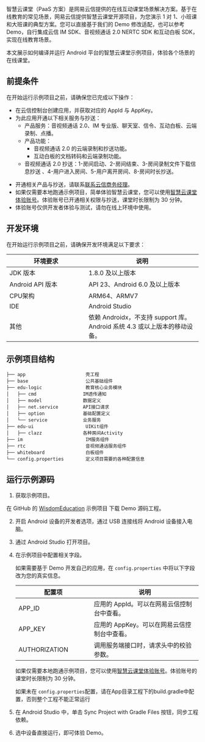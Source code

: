智慧云课堂（PaaS 方案）是网易云信提供的在线互动课堂场景解决方案。基于在线教育的常见场景，网易云信提供智慧云课堂开源项目，为您演示 1 对 1、小班课和大班课的典型方案。您可以直接基于我们的 Demo 修改适配，也可以参考 Demo，自行集成云信 IM SDK、音视频通话 2.0 NERTC SDK 和互动白板 SDK，实现在线教育场景。

本文展示如何编译并运行 Android 平台的智慧云课堂示例项目，体验各个场景的在线课堂。

## 前提条件

在开始运行示例项目之前，请确保您已完成以下操作：

- 在云信控制台创建应用，并获取对应的 AppId 与 AppKey。
- 为此应用开通以下相关服务与抄送：
  - 产品服务：音视频通话 2.0、IM 专业版、聊天室、信令、互动白板、云端录制、点播。
  - 产品功能：
    - 音视频通话 2.0 的云端录制和抄送功能。
    - 互动白板的文档转码和云端录制功能。
  - 音视频通话 2.0 抄送：1-房间启动、2-房间结束、3-房间录制文件下载信息抄送 、4-用户进入房间、5-用户离开房间、8-房间时长抄送。


<note type="note">
<ul><li>开通相关产品与抄送，请联系<a href="https://yunxin.163.com/bizQQWPA.html">联系云信商务经理</a>。</li><li>如果仅需要本地跑通示例项目，简单体验智慧云课堂，您可以使用<a href="https://github.com/netease-kit/WisdomEducation/tree/main/Wisdom_Education_Docs">智慧云课堂体验账号</a>。体验账号已开通相关权限与抄送，课堂时长限制为 30 分钟。</li><li>体验账号仅供开发者体验与测试，请勿在线上环境中使用。</li></ul>
</note>

## 开发环境

在开始运行示例项目之前，请确保开发环境满足以下要求：


<style>
table th:first-of-type {
    width: 35%;
}
table th:nth-of-type(2) {
    width: 50%;
}
</style>

| 环境要求      | 说明                              |
| ----------------- | ----------------------------------- |
| JDK 版本        | 1.8.0 及以上版本               |
| Android API 版本  | API 23、Android 6.0 及以上版本  |
| CPU架构         | ARM64、ARMV7                       |
| IDE               | Android Studio                      |
| 其他            | 依赖 Androidx，不支持 support 库。Android 系统 4.3 或以上版本的移动设备。  |

## 示例项目结构
```
├── app                      壳工程
├── base                     公共基础组件
├── edu-logic                教育核心业务模块
│   ├── cmd                 IM透传通知
│   ├── model               数据定义
│   ├── net.service         API接口请求      
│   ├── option              基础配置定义
│   └── service             业务服务
├── edu-ui                   UIKit组件
│   ├── clazz               各种房间Activity
├── im                       IM服务组件
├── rtc                      音视频通话服务组件
├── whiteboard               白板组件
└── config.properties        定义项目需要的各种配置信息
```

## 运行示例源码

1. 获取示例项目。

 在 GitHub 的 [WisdomEducation](https://github.com/netease-kit/WisdomEducation) 示例项目 下载 Demo 源码工程。

2. 开启 Android 设备的开发者选项，通过 USB 连接线将 Android 设备接入电脑。
3. 通过 Android Studio 打开项目。
4. 在示例项目中配置相关字段。

    如果需要基于 Demo 开发自己的应用，在 `config.properties` 中将以下字段改为您的真实信息。

    | 配置项     | 说明                                      |
    | ------------- | ------------------------------------------- |
    | APP_ID        | 应用的 AppId。可以在网易云信控制台中查看。 |
    | APP_KEY       | 应用的 AppKey。可以在网易云信控制台中查看。 |
    | AUTHORIZATION | 调用服务端接口时，请求头中的校验参数。 |
    
    <note type="note">如果仅需要本地跑通示例项目，您可以使用<a href="https://github.com/netease-kit/WisdomEducation/tree/main/Wisdom_Education_Docs">智慧云课堂体验账号</a>。体验账号的课堂时长限制为 30 分钟。</note>

    如果未在 `config.properties`配置，请在App目录工程下的build.gradle中配置，否则整个工程不能正常运行
5. 在 Android Studio 中，单击 Sync Project with Gradle Files 按钮，同步工程依赖。
6. 选中设备直接运行，即可体验 Demo。